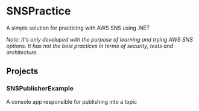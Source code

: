 # SNSPractice
A simple solution for practicing with AWS SNS using .NET

_Note: It's only developed with the purpose of learning and trying AWS SNS options. It has not the best practices in terms of security, tests and architecture._


## Projects

### SNSPublisherExample
A console app responsible for publishing into a topic
